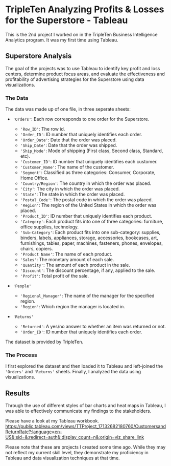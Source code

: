 # TripleTen Analyzing Profits & Losses for the Superstore - Tableau
This is the 2nd project I worked on in the TripleTen Business Intelligence Analytics program. It was my first time using Tableau.

## Superstore Analysis
The goal of the projects was to use Tableau to identify key profit and loss centers, determine product focus areas, and evaluate the effectiveness and profitability of advertising strategies for the Superstore using data visualizations.

### The Data
The data was made up of one file, in three seperate sheets:

- `'Orders'`: Each row corresponds to one order for the Superstore.
  -  `'Row_ID'`: The row id.
  -  `'Order_ID'`: ID number that uniquely identifies each order.
  -  `'Order_Date'`: Date that the order was placed.
  -  `'Ship_Date'`: Date that the order was shipped.
  -  `'Ship_Mode'`: Mode of shipping (First class, Second class, Standard, etc).
  -  `'Customer_ID'`: ID number that uniquely identifies each customer.
  -  `'Customer_Name'`: The name of the customer.
  -  `'Segment'`: Classified as three categories: Consumer, Corporate, Home Office.
  -  `'Country/Region'`: The country in which the order was placed.
  -  `'City'`: The city in which the order was placed.
  -  `'State'`: The state in which the order was placed.
  -  `'Postal_Code'`: The postal code in which the order was placed.
  -  `'Region'`: The region of the United States in which the order was placed.
  -  `'Product_ID'`: ID number that uniquely identifies each product.
  -  `'Category'`: Each product fits into one of three categories: furniture, office supplies, technology.
  -  `'Sub-Category'`: Each product fits into one sub-category: supplies, binders, labels, appliances, storage, accessories, bookcases, art, furnishings, tables, paper, machines, fasteners, phones, envelopes, chairs, copiers.
  -  `'Product Name'`: The name of each product.
  -  `'Sales'`: The monetary amount of each sale.
  -  `'Quantity'`: The amount of each product in the sale.
  -  `'Discount'`: The discount percentage, if any, applied to the sale.
  -  `'Profit'`: Total profit of the sale.
 
- `'People'`
  - `'Regional_Manager'`: The name of the manager for the specified region.
  - `'Region'`: Which region the manager is located in.
 
- `'Returns'`
  - `'Returned'`: A yes/no answer to whether an item was returned or not.
  - `'Order_ID'`: ID number that uniquely identifies each order.
 
The dataset is provided by TripleTen.

### The Process
I first explored the dataset and then loaded it to Tableau and left-joined the `'Orders'` and `'Returns'` sheets. Finally, I analyzed the data using visualizations. 

## Results
Through the use of different styles of bar charts and heat maps in Tableau, I was able to effectively communicate my findings to the stakeholders. 

Please have a look at my Tableau workbook. https://public.tableau.com/views/TTProject_17132682180760/CustomersandReturnRate?:language=en-US&:sid=&:redirect=auth&:display_count=n&:origin=viz_share_link

Please note that these are projects I created some time ago. While they may not reflect my current skill level, they demonstrate my proficiency in Tableau and data visualization techniques at that time.
